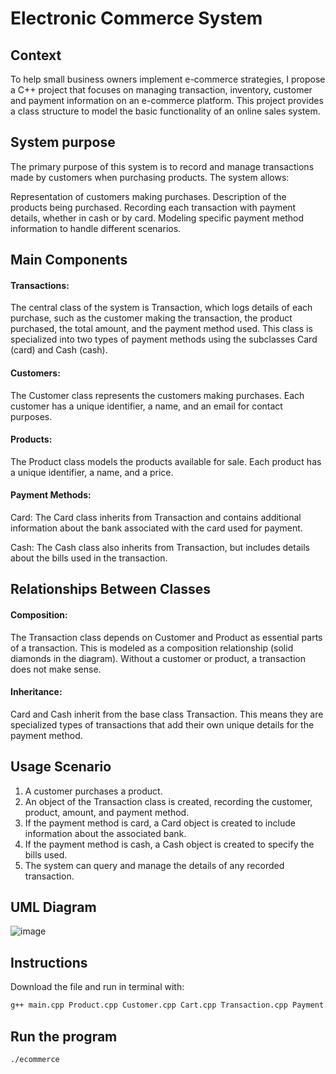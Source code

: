 # Electronic Commerce System

## Context
To help small business owners implement e-commerce strategies, I propose a C++ project that focuses on managing transaction, inventory, customer and payment information on an e-commerce platform. This project provides a class structure to model the basic functionality of an online sales system. 

## System purpose
The primary purpose of this system is to record and manage transactions made by customers when purchasing products. The system allows:

Representation of customers making purchases.
Description of the products being purchased.
Recording each transaction with payment details, whether in cash or by card.
Modeling specific payment method information to handle different scenarios.

## Main Components
#### Transactions: 
The central class of the system is Transaction, which logs details of each purchase, such as the customer making the transaction, the product purchased, the total amount, and the payment method used.
This class is specialized into two types of payment methods using the subclasses Card (card) and Cash (cash).
#### Customers:
The Customer class represents the customers making purchases. Each customer has a unique identifier, a name, and an email for contact purposes.
#### Products:
The Product class models the products available for sale. Each product has a unique identifier, a name, and a price.
#### Payment Methods:
Card: The Card class inherits from Transaction and contains additional information about the bank associated with the card used for payment.

Cash: The Cash class also inherits from Transaction, but includes details about the bills used in the transaction.

## Relationships Between Classes
#### Composition:
The Transaction class depends on Customer and Product as essential parts of a transaction. This is modeled as a composition relationship (solid diamonds in the diagram).
Without a customer or product, a transaction does not make sense.
#### Inheritance:
Card and Cash inherit from the base class Transaction. This means they are specialized types of transactions that add their own unique details for the payment method.

## Usage Scenario
1. A customer purchases a product.
2. An object of the Transaction class is created, recording the customer, product, amount, and payment method.
3. If the payment method is card, a Card object is created to include information about the associated bank.
4. If the payment method is cash, a Cash object is created to specify the bills used.
5. The system can query and manage the details of any recorded transaction.

## UML Diagram
![image](https://github.com/user-attachments/assets/6c216f84-be1f-4e9d-a291-4eda0ae851fc)

## Instructions
Download the file and run in terminal with:
```bash
g++ main.cpp Product.cpp Customer.cpp Cart.cpp Transaction.cpp Payment.cpp 
```
## Run the program
```bash
./ecommerce
```
